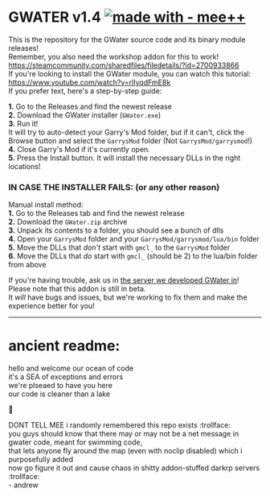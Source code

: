 # GWATER v1.4  [![made with - mee++](https://img.shields.io/badge/made_with-mee%2B%2B-2ea44f)](https://)  
This is the repository for the GWater source code and its binary module releases!  
Remember, you also need the workshop addon for this to work! https://steamcommunity.com/sharedfiles/filedetails/?id=2700933866  
If you're looking to install the GWater module, you can watch this tutorial: https://www.youtube.com/watch?v=rlIyqdFmE8k  
If you prefer text, here's a step-by-step guide:  
  
**1.** Go to the Releases and find the newest release  
**2.** Download the GWater installer (`GWater.exe`)  
**3.** Run it!  
It will try to auto-detect your Garry's Mod folder, but if it can't, click the Browse button and select the `GarrysMod` folder (Not `GarrysMod/garrysmod`!)  
**4.** Close Garry's Mod if it's currently open.  
**5.** Press the Install button. It will install the necessary DLLs in the right locations!  
  
### IN CASE THE INSTALLER FAILS: (or any other reason)
Manual install method:  
**1.** Go to the Releases tab and find the newest release  
**2.** Download the `GWater.zip` archive  
**3.** Unpack its contents to a folder, you should see a bunch of dlls  
**4.** Open your `GarrysMod` folder and your `GarrysMod/garrysmod/lua/bin` folder  
**5.** Move the DLLs that *don't* start with `gmcl_` to the `GarrysMod` folder  
**6.** Move the DLLs that *do* start with `gmcl_` (should be 2) to the lua/bin folder from above  
  
If you're having trouble, ask us in [the server we developed GWater in](https://discord.gg/vdsgHsFrx2)!  
Please note that this addon is still in beta.  
It *will* have bugs and issues, but we're working to fix them and make the experience better for you!  

  
  
  
  
  
  
  
  
  
  
  
---
# ancient readme:
hello and welcome our ocean of code  
it's a SEA of exceptions and errors  
we're plseaed to have you here  
our code is cleaner than a lake  
  
🗿


  
  
  
DONT TELL MEE i randomly remembered this repo exists :trollface:  
you guys should know that there may or may not be a net message in gwater code, meant for swimming code,  
that lets anyone fly around the map (even with noclip disabled) which i purposefully added  
now go figure it out and cause chaos in shitty addon-stuffed darkrp servers :trollface:  
\- andrew

